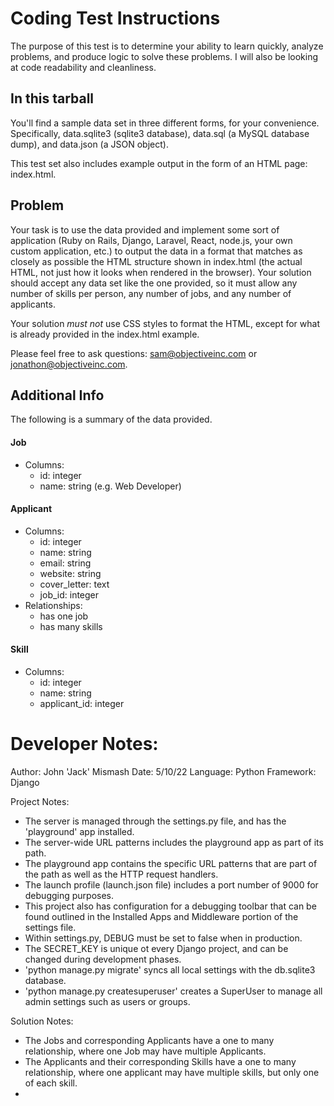 Coding Test Instructions
========================

The purpose of this test is to determine your ability to learn quickly, analyze
problems, and produce logic to solve these problems. I will also be looking at
code readability and cleanliness.

In this tarball
---------------

You'll find a sample data set in three different forms, for your convenience.
Specifically, data.sqlite3 (sqlite3 database), data.sql (a MySQL database dump),
and data.json (a JSON object).

This test set also includes example output in the form of an HTML page:
index.html.

Problem
-------

Your task is to use the data provided and implement some sort of application
(Ruby on Rails, Django, Laravel, React, node.js, your own custom application,
etc.) to output the data in a format that matches as closely as possible the
HTML structure shown in index.html (the actual HTML, not just how it looks
when rendered in the browser). Your solution should accept any data set like
the one provided, so it must allow any number of skills per person, any number
of jobs, and any number of applicants.

Your solution *must not* use CSS styles
to format the HTML, except for what is already provided in the index.html
example.

Please feel free to ask questions: sam@objectiveinc.com or jonathon@objectiveinc.com.

Additional Info
---------------

The following is a summary of the data provided.

#### Job

* Columns:
  * id: integer
  * name: string (e.g. Web Developer)

#### Applicant

* Columns:
  * id: integer
  * name: string
  * email: string
  * website: string
  * cover_letter: text
  * job_id: integer
* Relationships:
  * has one job
  * has many skills

#### Skill

* Columns:
  * id: integer
  * name: string
  * applicant_id: integer


Developer Notes:
================
Author: John 'Jack' Mismash
Date: 5/10/22
Language: Python
Framework: Django

Project Notes:
- The server is managed through the settings.py file, and has the 'playground' app installed.
- The server-wide URL patterns includes the playground app as part of its path.
- The playground app contains the specific URL patterns that are part of the path as well as the HTTP request handlers.
- The launch profile (launch.json file) includes a port number of 9000 for debugging purposes.
- This project also has configuration for a debugging toolbar that can be found outlined in the Installed Apps and Middleware portion of the settings file.
- Within settings.py, DEBUG must be set to false when in production.
- The SECRET_KEY is unique ot every Django project, and can be changed during development phases.
- 'python manage.py migrate' syncs all local settings with the db.sqlite3 database.
- 'python manage.py createsuperuser' creates a SuperUser to manage all admin settings such as users or groups.

Solution Notes:
- The Jobs and corresponding Applicants have a one to many relationship, where one Job may have multiple Applicants.
- The Applicants and their corresponding Skills have a one to many relationship, where one applicant may have multiple skills, but only one of each skill.
-